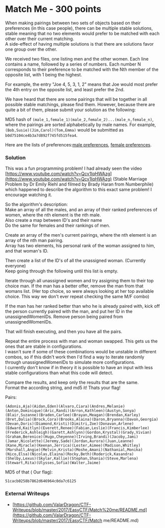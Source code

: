 # Match Me - 300 points

When making pairings between two sets of objects based on their preferences \(in this case people\), there can be multiple stable solutions, stable meaning that no two elements would prefer to be matched with each other over their current matching.  
A side-effect of having multiple solutions is that there are solutions favor one group over the other.

We received two files, one listing men and the other women. Each line contains a name, followed by a series of numbers. Each number N corresponds to their preference to be matched with the Nth member of the opposite list, with 1 being the highest.

For example, the entry "Joe 4, 5, 3, 1, 2" means that Joe would most prefer the 4th entry on the opposite list, and least prefer the 2nd.

We have heard that there are some pairings that will be together in all possible stable matchings, please find them. However, because there are quite a bit of them, please submit your solution as the following:

MD5 hash of `(male_1,female_1)(male_2,female_2)...(male_n,female_n)`, where the pairings are sorted alphabetically by male names. For example, `(Bob,Susie)(Jim,Carol)(Tom,Emma)` would be submitted as `b0d75104ce4b3a7d892f745fd515fea4`.

Here are the lists of preferences:[male preferences](https://github.com/EasyCTF/easyctf-2017-problems/blob/master/match-me/male_prefs.txt), [female preferences](https://github.com/EasyCTF/easyctf-2017-problems/blob/master/match-me/female_prefs.txt).

### Solution

This was a fun programming problem! I had already seen the video [https://www.youtube.com/watch?v=Qcv1IqHWAzg](https://www.youtube.com/watch?v=Qcv1IqHWAzg) \(Stable Marriage Problem by Dr Emily Riehl and filmed by Brady Haran from Numberphile\) which happened to describe the algorithm to this exact same problem! I encourage watching it.

So the algorithm's description:  
Make an array of all the males, and an array of their ranked preferences of women, where the nth element is the nth male.  
Also create a map between ID's and their name  
Do the same for females and their rankings of men.

Create an array of the men's current pairings, where the nth element is an array of the nth man pairing.  
Array has two elements, his personal rank of the woman assigned to him, and that woman's ID.

Then create a list of the ID's of all the unassigned woman. \(Currently everyone\)  
Keep going through the following until this list is empty.

Iterate through all unassigned women and try assigning them to their top choice man. If the man has a better offer, remove the man from that womans list. \(Her top choice, so were always looking at her top available choice. This way we don't ever repeat checking the same M/F combo\)

If the man has her ranked better than who he is already paired with, kick off the person currently paired with the man, and put her ID in the unassignedWomenIDs. Remove person being paired from unassignedWomenIDs.

That will finish executing, and then you have all the pairs.

Repeat the entire process with man and woman swapped. This gets us the ones that are stable in configurations.  
I wasn't sure if some of these combinations would be unstable in different combos, so if this didn't work then I'd find a way to iterate randomly through unassignedWomenIDs to simulate more configurations.  
I currently don't know if in theory it is possible to have an input with less stable configurations than what this code will detect.

Compare the results, and keep only the results that are the same.  
Format the according string, and md5 it! Thats your flag!

Pairs:

```
(Adonis,Aja)(Aidan,Eden)(Alvaro,Ciara)(Andres,Melanie)(Anton,Dominique)(Aric,Randi)(Arron,Kathleen)(Austyn,Sonya)(Blair,Suzanne)(Braden,Carlee)(Brayan,Meagan)(Brendan,Karley)(Bret,Dalia)(Brock,Cora)(Brooks,Alaina)(Daron,Bryanna)(Davon,Georgia)(Devan,Doris)(Diamond,Kristi)(Dimitri,Zoe)(Donavan,Arlene)(Edward,Kaitlyn)(Everett,Renee)(Fabian,Leslie)(Francis,Kimberlee)(Frederick,Ashleigh)(Garett,Ashlynn)(Gordon,Krystal)(Grady,Vivian)(Graham,Berenice)(Hugo,Cheyenne)(Irving,Brandi)(Jacoby,Jami)(Jamar,Nicolette)(Jeremy,Sade)(Jordan,Aurora)(Juan,Leanne)(Kane,Miracle)(Keenan,Jerrica)(Lester,Aimee)(Madison,Whitley)(Marshall,Angie)(Melvin,Krista)(Moshe,Amani)(Nathanial,Monika)(Nico,Elsa)(Nicolas,Elaina)(Rocky,Beth)(Roderick,Kasandra)(Shelby,Lexus)(Skylar,Kallie)(Stephan,Shania)(Steve,Marlena)(Stewart,Rita)(Ulysses,Sofia)(Walter,Jaime)
```

MD5 of that \( Our flag\):

```
51cacb0258b7862d646964c0da7c6125
```

### External Writeups

* [https://github.com/ValarDragon/CTF-Writeups/blob/master/2017/EasyCTF/Match%20me/README.md](https://github.com/ValarDragon/CTF-Writeups/blob/master/2017/EasyCTF/Match me/README.md)



